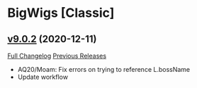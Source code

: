 # BigWigs [Classic]

## [v9.0.2](https://github.com/BigWigsMods/BigWigs_Classic/tree/v9.0.2) (2020-12-11)
[Full Changelog](https://github.com/BigWigsMods/BigWigs_Classic/compare/v9.0.1...v9.0.2) [Previous Releases](https://github.com/BigWigsMods/BigWigs_Classic/releases)

- AQ20/Moam: Fix errors on trying to reference L.bossName  
- Update workflow  
